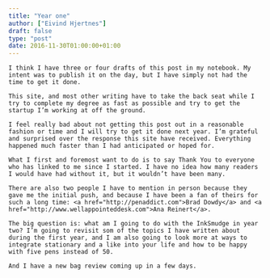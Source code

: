 ```yaml
---
title: "Year one"
author: ["Eivind Hjertnes"]
draft: false
type: "post"
date: 2016-11-30T01:00:00+01:00
---
```


<div class="HTML">
  <div></div>

<p>

</div>

```text
I think I have three or four drafts of this post in my notebook. My intent was to publish it on the day, but I have simply not had the time to get it done.
```

<div class="HTML">
  <div></div>

</p>

</div>

<div class="HTML">
  <div></div>

<p>

</div>

```text
This site, and most other writing have to take the back seat while I try to complete my degree as fast as possible and try to get the startup I’m working at off the ground.
```

<div class="HTML">
  <div></div>

</p>

</div>

<div class="HTML">
  <div></div>

<p>

</div>

```text
I feel really bad about not getting this post out in a reasonable fashion or time and I will try to get it done next year. I’m grateful and surprised over the response this site have received. Everything happened much faster than I had anticipated or hoped for.
```

<div class="HTML">
  <div></div>

</p>

</div>

<div class="HTML">
  <div></div>

<p>

</div>

```text
What I first and foremost want to do is to say Thank You to everyone who has linked to me since I started. I have no idea how many readers I would have had without it, but it wouldn’t have been many.
```

<div class="HTML">
  <div></div>

</p>

</div>

<div class="HTML">
  <div></div>

<p>

</div>

```text
There are also two people I have to mention in person because they gave me the initial push, and because I have been a fan of theirs for such a long time: <a href="http://penaddict.com">Brad Dowdy</a> and <a href="http://www.wellappointeddesk.com">Ana Reinert</a>.
```

<div class="HTML">
  <div></div>

</p>

</div>

<div class="HTML">
  <div></div>

<p>

</div>

```text
The big question is: what am I going to do with the InkSmudge in year two? I’m going to revisit som of the topics I have written about during the first year, and I am also going to look more at ways to integrate stationary and a like into your life and how to be happy with five pens instead of 50.
```

<div class="HTML">
  <div></div>

</p>

</div>

<div class="HTML">
  <div></div>

<p>

</div>

```text
And I have a new bag review coming up in a few days.
```

<div class="HTML">
  <div></div>

</p>

</div>
